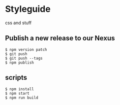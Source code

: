 # Styleguide

css and stuff

## Publish a new release to our Nexus

```
$ npm version patch
$ git push
$ git push --tags
$ npm publish
```

## scripts

```
$ npm install
$ npm start
$ npm run build
```
